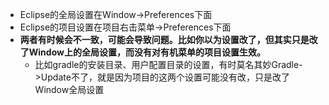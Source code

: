 * Eclipse的全局设置在Window->Preferences下面
* Eclipse的项目设置在项目右击菜单->Preferences下面
* **两者有时候会不一致，可能会导致问题。比如你以为设置改了，但其实只是改了Window上的全局设置，而没有对有机菜单的项目设置生效。**
    * 比如gradle的安装目录、用户配置目录的设置，有时莫名其妙Gradle->Update不了，就是因为项目的这两个设置可能没有改，只是改了Window全局设置